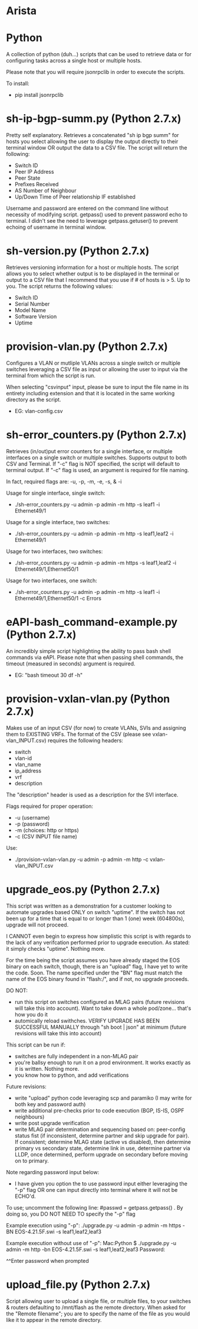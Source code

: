 # Arista

# Python
A collection of python (duh...) scripts that can be used to retrieve data or for configuring tasks across a single host or multiple hosts.

Please note that you will require jsonrpclib in order to execute the scripts.

To install:
- pip install jsonrpclib

# sh-ip-bgp-summ.py (Python 2.7.x)
Pretty self explanatory. Retrieves a concatenated "sh ip bgp summ" for hosts you select allowing the user to display the output directly to their terminal window OR output the data to a CSV file. The script will return the following:

- Switch ID
- Peer IP Address
- Peer State
- Prefixes Received
- AS Number of Neighbour
- Up/Down Time of Peer relationship IF established

Username and password are entered on the command line without necessity of modifying script. getpass() used to prevent password echo to terminal. I didn't see the need to leverage getpass.getuser() to prevent echoing of username in terminal window.

# sh-version.py (Python 2.7.x)
Retrieves versioning information for a host or multiple hosts. The script allows you to select whether output is to be displayed in the terminal or output to a CSV file that I recommend that you use if # of hosts is > 5. Up to you. The script returns the following values:

- Switch ID
- Serial Number
- Model Name
- Software Version
- Uptime

# provision-vlan.py (Python 2.7.x)
Configures a VLAN or mutliple VLANs across a single switch or multiple switches leveraging a CSV file as input or allowing the user to input via the terminal from which the script is run. 

When selecting "csvinput" input, please be sure to input the file name in its entirety including extension and that it is located in the same working directory as the script.
- EG: vlan-config.csv

# sh-error_counters.py (Python 2.7.x)
Retrieves (in/out)put error counters for a single interface, or multiple interfaces on a single switch or multiple switches. Supports output to both CSV and Terminal. If "-c" flag is NOT specified, the script will default to terminal output. If "-c" flag is used, an argument is required for file naming.

In fact, required flags are: -u, -p, -m, -e, -s, & -i

Usage for single interface, single switch:
- ./sh-error_counters.py -u admin -p admin -m http -s leaf1 -i Ethernet49/1

Usage for a single interface, two switches:
- ./sh-error_counters.py -u admin -p admin -m http -s leaf1,leaf2 -i Ethernet49/1

Usage for two interfaces, two switches:
- ./sh-error_counters.py -u admin -p admin -m https -s leaf1,leaf2 -i Ethernet49/1,Ethernet50/1

Usage for two interfaces, one switch:
- ./sh-error_counters.py -u admin -p admin -m http -s leaf1 -i Ethernet49/1,Ethernet50/1 -c Errors

# eAPI-bash_command-example.py (Python 2.7.x)
An incredibly simple script highlighting the ability to pass bash shell commands via eAPI. Please note that when passing shell commands, the timeout (measured in seconds) argument is required.

- EG: "bash timeout 30 df -h"

# provision-vxlan-vlan.py (Python 2.7.x)
Makes use of an input CSV (for now) to create VLANs, SVIs and assigning them to EXISTING VRFs. The format of the CSV (please see vxlan-vlan_INPUT.csv) requires the following headers:

- switch
- vlan-id
- vlan_name
- ip_address
- vrf
- description

The "description" header is used as a description for the SVI interface.

Flags required for proper operation:
- -u (username)
- -p (password)
- -m (choices: http or https)
- -c (CSV INPUT file name)

Use:
- ./provision-vxlan-vlan.py -u admin -p admin -m http -c vxlan-vlan_INPUT.csv

# upgrade_eos.py (Python 2.7.x)
This script was written as a demonstration for a customer looking to automate upgrades based ONLY on switch "uptime". If the switch has not been up for a time
that is equal to or longer than 1 (one) week (604800s), upgrade will not proceed.

I CANNOT even begin to express how simplistic this script is with regards to the lack of any verifcation performed prior to upgrade execution. As stated: it
simply checks "uptime". Nothing more.

For the time being the script assumes you have already staged the EOS binary on each switch, though, there is an "upload" flag, I have yet to write the code. Soon.
The name specified under the "BN" flag must match the name of the EOS binary found in "flash:/", and if not, no upgrade proceeds.

DO NOT:

- run this script on switches configured as MLAG pairs (future revisions will take this into account). Want to take down a whole pod/zone... that's how you do it
- automically reload swithches. VERIFY UPGRADE HAS BEEN SUCCESSFUL MANUALLY through "sh boot | json" at minimum (future revisions will take this into account)

This script can be run if:
- switches are fully independent in a non-MLAG pair
- you're ballsy enough to run it on a prod environment. It works exactly as it is written. Nothing more.
- you know how to python, and add verifications

Future revisions:
- write "upload" python code leveraging scp and paramiko (I may write for both key and password auth)
- write additional pre-checks prior to code execution (BGP, IS-IS, OSPF neighbours)
- write post upgrade verification
- write MLAG pair determination and sequencing based on: peer-config status fist (if inconsistent, determine partner and skip upgrade for pair). If consistent;
determine MLAG state (active vs disabled), then determine primary vs secondary state, determine link in use, determine partner via LLDP, once determined, perform
upgrade on secondary before moving on to primary.

Note regarding password input below:
- I have given you option the to use password input either leveraging the "-p" flag OR one can input directly into terminal where it will not be ECHO'd.

To use; uncomment the following line: #passwd = getpass.getpass() . By doing so, you DO NOT NEED TO specify the "-p" flag

Example execution using "-p":
./upgrade.py -u admin -p admin -m https -BN EOS-4.21.5F.swi -s leaf1,leaf2,leaf3

Example execution without use of "-p":
Mac:Python $ ./upgrade.py -u admin -m http -bn EOS-4.21.5F.swi -s leaf1,leaf2,leaf3
Password:

^^Enter password when prompted

# upload_file.py (Python 2.7.x)
Script allowing user to upload a single file, or multiple files, to your switches & routers defaulting to /mnt/flash as the remote directory. When asked for the "Remote filename"; you are to specify the name of the file as you would like it to appear in the remote directory.
